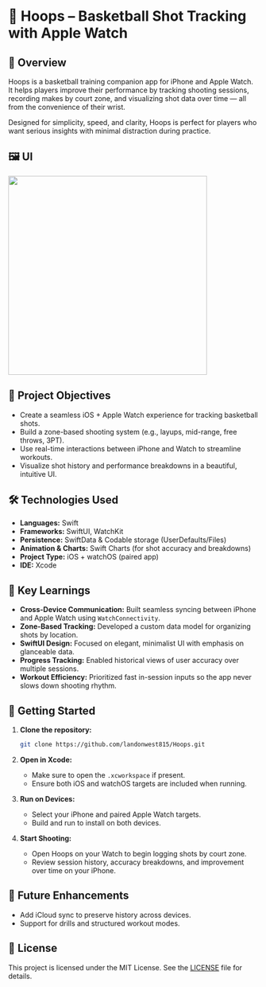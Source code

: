 # 🏀 Hoops – Basketball Shot Tracking with Apple Watch

## 📱 Overview

Hoops is a basketball training companion app for iPhone and Apple Watch. It helps players improve their performance by tracking shooting sessions, recording makes by court zone, and visualizing shot data over time — all from the convenience of their wrist.

Designed for simplicity, speed, and clarity, Hoops is perfect for players who want serious insights with minimal distraction during practice.  

## 🖼️ UI

<p float="left">
  <img src=".assets/screenshot.png" height="400"/>
</p>

## 🎯 Project Objectives

- Create a seamless iOS + Apple Watch experience for tracking basketball shots.
- Build a zone-based shooting system (e.g., layups, mid-range, free throws, 3PT).
- Use real-time interactions between iPhone and Watch to streamline workouts.
- Visualize shot history and performance breakdowns in a beautiful, intuitive UI.

## 🛠️ Technologies Used

- **Languages:** Swift
- **Frameworks:** SwiftUI, WatchKit
- **Persistence:** SwiftData & Codable storage (UserDefaults/Files)
- **Animation & Charts:** Swift Charts (for shot accuracy and breakdowns)
- **Project Type:** iOS + watchOS (paired app)
- **IDE:** Xcode

## 🧠 Key Learnings

- **Cross-Device Communication:** Built seamless syncing between iPhone and Apple Watch using `WatchConnectivity`.
- **Zone-Based Tracking:** Developed a custom data model for organizing shots by location.
- **SwiftUI Design:** Focused on elegant, minimalist UI with emphasis on glanceable data.
- **Progress Tracking:** Enabled historical views of user accuracy over multiple sessions.
- **Workout Efficiency:** Prioritized fast in-session inputs so the app never slows down shooting rhythm.

## 🚀 Getting Started

1. **Clone the repository:**

    ```bash
    git clone https://github.com/landonwest815/Hoops.git
    ```

2. **Open in Xcode:**
    - Make sure to open the `.xcworkspace` if present.
    - Ensure both iOS and watchOS targets are included when running.

3. **Run on Devices:**
    - Select your iPhone and paired Apple Watch targets.
    - Build and run to install on both devices.

4. **Start Shooting:**
    - Open Hoops on your Watch to begin logging shots by court zone.
    - Review session history, accuracy breakdowns, and improvement over time on your iPhone.

## 📌 Future Enhancements

- Add iCloud sync to preserve history across devices.
- Support for drills and structured workout modes.

## 📄 License

This project is licensed under the MIT License. See the [LICENSE](./LICENSE) file for details.
